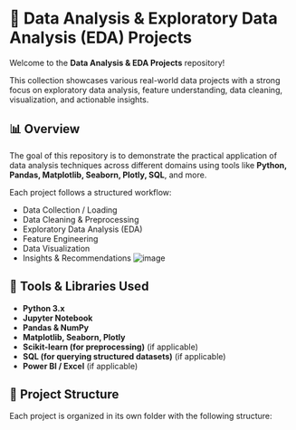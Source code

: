 # 🧠 Data Analysis & Exploratory Data Analysis (EDA) Projects

Welcome to the **Data Analysis & EDA Projects** repository!

This collection showcases various real-world data projects with a strong focus on exploratory data analysis, feature understanding, data cleaning, visualization, and actionable insights.

## 📊 Overview

The goal of this repository is to demonstrate the practical application of data analysis techniques across different domains using tools like **Python, Pandas, Matplotlib, Seaborn, Plotly, SQL**, and more. 

Each project follows a structured workflow:
- Data Collection / Loading
- Data Cleaning & Preprocessing
- Exploratory Data Analysis (EDA)
- Feature Engineering
- Data Visualization
- Insights & Recommendations
![image](https://github.com/user-attachments/assets/a879c30e-3178-4039-92df-656e5fc15298)


## 🧰 Tools & Libraries Used

- **Python 3.x**
- **Jupyter Notebook**
- **Pandas & NumPy**
- **Matplotlib, Seaborn, Plotly**
- **Scikit-learn (for preprocessing)** (if applicable)
- **SQL (for querying structured datasets)** (if applicable)
- **Power BI / Excel** (if applicable)

## 📁 Project Structure

Each project is organized in its own folder with the following structure:
